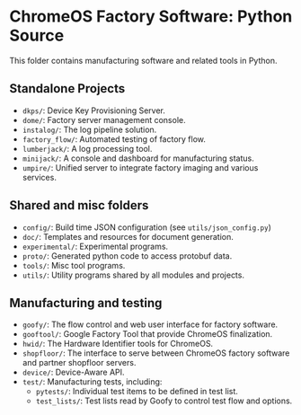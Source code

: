 ChromeOS Factory Software: Python Source
========================================
This folder contains manufacturing software and related tools in Python.

Standalone Projects
-------------------
 - `dkps/`: Device Key Provisioning Server.
 - `dome/`: Factory server management console.
 - `instalog/`: The log pipeline solution.
 - `factory_flow/`: Automated testing of factory flow.
 - `lumberjack/`: A log processing tool.
 - `minijack/`: A console and dashboard for manufacturing status.
 - `umpire/`: Unified server to integrate factory imaging and various services.

Shared and misc folders
-----------------------
 - `config/`: Build time JSON configuration (see `utils/json_config.py`)
 - `doc/`: Templates and resources for document generation.
 - `experimental/`: Experimental programs.
 - `proto/`: Generated python code to access protobuf data.
 - `tools/`: Misc tool programs.
 - `utils/`: Utility programs shared by all modules and projects.

Manufacturing and testing
-------------------------
 - `goofy/`: The flow control and web user interface for factory software.
 - `gooftool/`: Google Factory Tool that provide ChromeOS finalization.
 - `hwid/`: The Hardware Identifier tools for ChromeOS.
 - `shopfloor/`: The interface to serve between ChromeOS factory software and
   partner shopfloor servers.
 - `device/`: Device-Aware API.
 - `test/`: Manufacturing tests, including:
   - `pytests/`: Individual test items to be defined in test list.
   - `test_lists/`: Test lists read by Goofy to control test flow and options.
